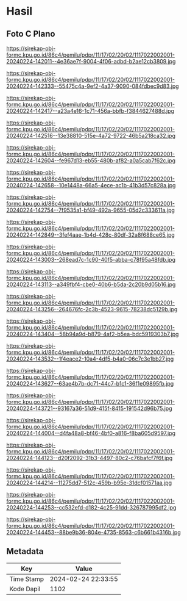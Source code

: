 # Hasil

## Foto C Plano

https://sirekap-obj-formc.kpu.go.id/86c4/pemilu/pdpr/11/17/02/20/02/1117022002001-20240224-142011--4e36ae7f-9004-4f06-adbd-b2ae12cb3809.jpg

https://sirekap-obj-formc.kpu.go.id/86c4/pemilu/pdpr/11/17/02/20/02/1117022002001-20240224-142333--55475c4a-9ef2-4a37-9090-084fdbec9d83.jpg

https://sirekap-obj-formc.kpu.go.id/86c4/pemilu/pdpr/11/17/02/20/02/1117022002001-20240224-142417--a23a4e16-1c71-456a-bbfb-f3844627488d.jpg

https://sirekap-obj-formc.kpu.go.id/86c4/pemilu/pdpr/11/17/02/20/02/1117022002001-20240224-142516--13e38810-515e-4a72-9722-46b5a218ca32.jpg

https://sirekap-obj-formc.kpu.go.id/86c4/pemilu/pdpr/11/17/02/20/02/1117022002001-20240224-142604--fe967d13-eb55-480b-af82-a0a5cab7f62c.jpg

https://sirekap-obj-formc.kpu.go.id/86c4/pemilu/pdpr/11/17/02/20/02/1117022002001-20240224-142658--10e1448a-66a5-4ece-ac1b-41b3d57c828a.jpg

https://sirekap-obj-formc.kpu.go.id/86c4/pemilu/pdpr/11/17/02/20/02/1117022002001-20240224-142754--7f9535a1-bf49-492a-9655-05d2c333611a.jpg

https://sirekap-obj-formc.kpu.go.id/86c4/pemilu/pdpr/11/17/02/20/02/1117022002001-20240224-142849--3fef4aae-1b4d-428c-80df-32a8f688ce65.jpg

https://sirekap-obj-formc.kpu.go.id/86c4/pemilu/pdpr/11/17/02/20/02/1117022002001-20240224-143003--268ead7c-1c90-40f5-abba-c78f95a48fdb.jpg

https://sirekap-obj-formc.kpu.go.id/86c4/pemilu/pdpr/11/17/02/20/02/1117022002001-20240224-143113--a349fbf4-cbe0-40b6-b5da-2c20b9d05b16.jpg

https://sirekap-obj-formc.kpu.go.id/86c4/pemilu/pdpr/11/17/02/20/02/1117022002001-20240224-143256--264676fc-2c3b-4523-9615-78238dc5129b.jpg

https://sirekap-obj-formc.kpu.go.id/86c4/pemilu/pdpr/11/17/02/20/02/1117022002001-20240224-143404--58b94a9d-b879-4af2-b5ea-bdc5919303b7.jpg

https://sirekap-obj-formc.kpu.go.id/86c4/pemilu/pdpr/11/17/02/20/02/1117022002001-20240224-143532--1f4eace2-10a4-4df5-b4a0-06c7c3e1bb27.jpg

https://sirekap-obj-formc.kpu.go.id/86c4/pemilu/pdpr/11/17/02/20/02/1117022002001-20240224-143627--63ae4b7b-dc71-44c7-b1c1-36f1e09895fb.jpg

https://sirekap-obj-formc.kpu.go.id/86c4/pemilu/pdpr/11/17/02/20/02/1117022002001-20240224-143721--93167a36-51d9-415f-8415-191542d96b75.jpg

https://sirekap-obj-formc.kpu.go.id/86c4/pemilu/pdpr/11/17/02/20/02/1117022002001-20240224-144004--d4fa48a8-bf46-4bf0-a816-f8ba605d9597.jpg

https://sirekap-obj-formc.kpu.go.id/86c4/pemilu/pdpr/11/17/02/20/02/1117022002001-20240224-144123--d20f2092-31b3-4497-80c2-c76bafcf7f6f.jpg

https://sirekap-obj-formc.kpu.go.id/86c4/pemilu/pdpr/11/17/02/20/02/1117022002001-20240224-144214--11275dd7-512c-459b-b95e-31dcf01571aa.jpg

https://sirekap-obj-formc.kpu.go.id/86c4/pemilu/pdpr/11/17/02/20/02/1117022002001-20240224-144253--cc532efd-d182-4c25-91dd-326787995df2.jpg

https://sirekap-obj-formc.kpu.go.id/86c4/pemilu/pdpr/11/17/02/20/02/1117022002001-20240224-144453--88be9b36-804e-4735-8563-c6b661b4316b.jpg


## Metadata

| Key        | Value               |
| ---------- | ------------------- |
| Time Stamp | 2024-02-24 22:33:55 |
| Kode Dapil | 1102                |



